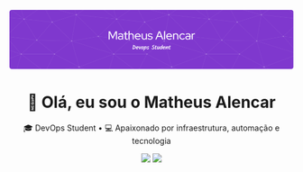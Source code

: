 <!-- Banner -->
<p align="center">
  <img src="./profile-purple.png" alt="Banner do Matheus Alencar" />
</p>

<!-- Bio -->
<h1 align="center">👋 Olá, eu sou o Matheus Alencar</h1>
<p align="center">
  🎓 DevOps Student • 💻 Apaixonado por infraestrutura, automação e tecnologia
</p>

<!-- Stats + Linguagens lado a lado -->
<p align="center">
  <img src="https://github-readme-stats.vercel.app/api?username=AlencarMatheus&theme=midnight-purple&show_icons=true&hide_border=true&count_private=true" width="49.5%" />
  <img src="https://github-readme-stats.vercel.app/api/top-langs/?username=AlencarMatheus&layout=compact&theme=midnight-purple&hide_border=true" width="45.5%" />
</p>


